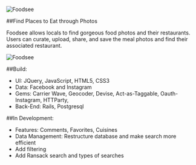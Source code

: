 
![Foodsee](https://s3-eu-west-1.amazonaws.com/foodsee/uploads/app_elements/foodsee-logo-for-git-hub.png)

##Find Places to Eat through Photos

Foodsee allows locals to find gorgeous food photos and their restaurants. Users can curate, upload, share, and save the meal photos and find their associated restaurant.

![Foodsee](https://s3-eu-west-1.amazonaws.com/foodsee/uploads/app_elements/foodsee-iphone-sample.png)

##Build:

 - UI: JQuery, JavaScript, HTML5, CSS3
 - Data: Facebook and Instagram
 - Gems: Carrier Wave, Geocoder, Devise, Act-as-Taggable, Oauth-Instagram, HTTParty, 
 - Back-End: Rails, Postgresql
 
##In Development:
- Features: Comments, Favorites, Cuisines
- Data Management: Restructure database and make search more efficient
- Add filtering
- Add Ransack search and types of searches
 
